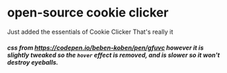 # open-source cookie clicker 
Just added the essentials of Cookie Clicker
That's really it
##### css from https://codepen.io/beben-koben/pen/gfuvc however it is slightly tweaked so the ```hover``` effect is removed, and is slower so it won't destroy eyeballs.
